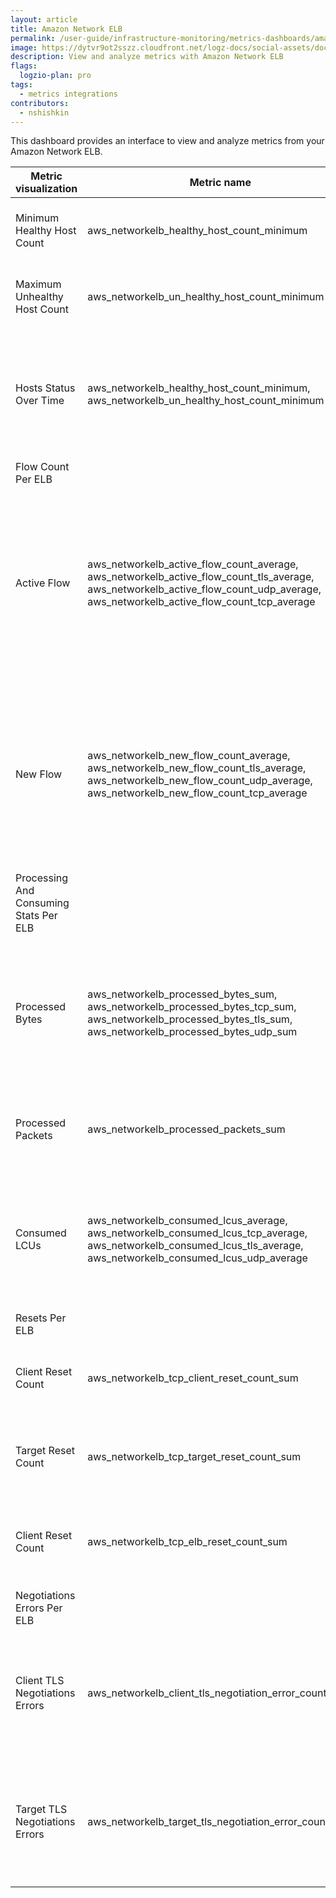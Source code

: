 ```yaml
---
layout: article
title: Amazon Network ELB 
permalink: /user-guide/infrastructure-monitoring/metrics-dashboards/amazon-network-elb.html 
image: https://dytvr9ot2sszz.cloudfront.net/logz-docs/social-assets/docs-social.jpg
description: View and analyze metrics with Amazon Network ELB
flags:
  logzio-plan: pro
tags:
  - metrics integrations
contributors:
  - nshishkin
---
```



This dashboard provides an interface to view and analyze metrics from your Amazon Network ELB.

| Metric visualization                         | Metric name                                                                                                                                                                                               | Description                                                                                                                                                               |
| -------------------------------------------- | --------------------------------------------------------------------------------------------------------------------------------------------------------------------------------------------------------- | ------------------------------------------------------------------------------------------------------------------------------------------------------------------------- |
| Minimum Healthy Host Count                   | aws\_networkelb\_healthy\_host\_count\_minimum | The number of targets that are considered healthy. |
| Maximum Unhealthy Host Count                 | aws\_networkelb\_un\_healthy\_host\_count\_minimum  | The number of targets that are considered unhealthy.   |
| Hosts Status Over Time                       | aws\_networkelb\_healthy\_host\_count\_minimum, aws\_networkelb\_un\_healthy\_host\_count\_minimum  | The number of targets that are considered healthy and the number of targets that are considered healthy.   |
| Flow Count Per ELB   |
| Active Flow     | aws\_networkelb\_active\_flow\_count\_average, aws\_networkelb\_active\_flow\_count\_tls\_average, aws\_networkelb\_active\_flow\_count\_udp\_average, aws\_networkelb\_active\_flow\_count\_tcp\_average | The total number of active concurrent flows (or connections), TCP flows (or connections), TLS flows (or connections), UDP flows (or connections) from clients to targets. |
| New Flow                                     | aws\_networkelb\_new\_flow\_count\_average, aws\_networkelb\_new\_flow\_count\_tls\_average, aws\_networkelb\_new\_flow\_count\_udp\_average, aws\_networkelb\_new\_flow\_count\_tcp\_average             | The total number of new concurrent flows (or connections), TCP flows (or connections), TLS flows (or connections), UDP flows (or connections) from clients to targets.    |
| Processing And Consuming Stats Per ELB |
| Processed Bytes                              | aws\_networkelb\_processed\_bytes\_sum, aws\_networkelb\_processed\_bytes\_tcp\_sum, aws\_networkelb\_processed\_bytes\_tls\_sum, aws\_networkelb\_processed\_bytes\_udp\_sum                             | The total number of bytes processed by the load balancer, including TCP/IP headers, TCP, TLS and UDP listeners.                                                     |
| Processed Packets                            | aws\_networkelb\_processed\_packets\_sum | The total number of packets processed by the load balancer.  |
| Consumed LCUs                                | aws\_networkelb\_consumed\_lcus\_average, aws\_networkelb\_consumed\_lcus\_tcp\_average, aws\_networkelb\_consumed\_lcus\_tls\_average, aws\_networkelb\_consumed\_lcus\_udp\_average                     | The number of load balancer capacity units (LCU) used by your load balancer, including TCP, TLS and UDP.                                                                  |
| Resets Per ELB   |
| Client Reset Count                           | aws\_networkelb\_tcp\_client\_reset\_count\_sum     | The total number of reset (RST) packets sent from a client to a target.                                                                                             |
| Target Reset Count                           | aws\_networkelb\_tcp\_target\_reset\_count\_sum  |  The total number of reset (RST) packets sent from a target to a client.                                                                                             |
| Client Reset Count                           | aws\_networkelb\_tcp\_elb\_reset\_count\_sum    | The total number of reset (RST) packets generated by the load balancer.  |
| Negotiations Errors Per ELB        |
| Client TLS Negotiations Errors               | aws\_networkelb\_client\_tls\_negotiation\_error\_count\_sum     | The total number of TLS handshakes that failed during negotiation between a client and a TLS listener.    |
| Target TLS Negotiations Errors               | aws\_networkelb\_target\_tls\_negotiation\_error\_count\_sum  | The total number of TLS handshakes that failed during negotiation between a TLS listener and a target.        |

